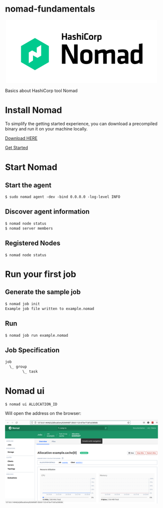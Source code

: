 # nomad-fundamentals

<p align="center" style="text-align:center;">
  <a href="https://nomadproject.io">
    <img alt="HashiCorp Nomad logo" src="https://github.com/sibelly/nomad-fundamentals/blob/main/.github/logo-hashicorp.svg?raw=true" width="500" />
  </a>
</p>

Basics about HashiCorp tool Nomad

# Install Nomad

To simplify the getting started experience, you can download a precompiled binary and run it on your machine locally.

[Download HERE](https://www.nomadproject.io/downloads)

[Get Started](https://learn.hashicorp.com/tutorials/nomad/get-started-install)

#
# Start Nomad

## Start the agent

``` shell
$ sudo nomad agent -dev -bind 0.0.0.0 -log-level INFO
```

## Discover agent information

``` shell
$ nomad node status
$ nomad server members
```

## Registered Nodes

``` shell
$ nomad node status
```

# Run your first job

## Generate the sample job

``` shell
$ nomad job init
Example job file written to example.nomad
```

## Run

```shell
$ nomad job run example.nomad
```

## Job Specification

```shell
job
  \_ group
        \_ task
```

# Nomad ui

``` shell
$ nomad ui ALLOCATION_ID
```

Will open the address on the browser:

![nomad-ui](https://github.com/sibelly/nomad-fundamentals/blob/main/.github/nomad-ui.png?raw=true)